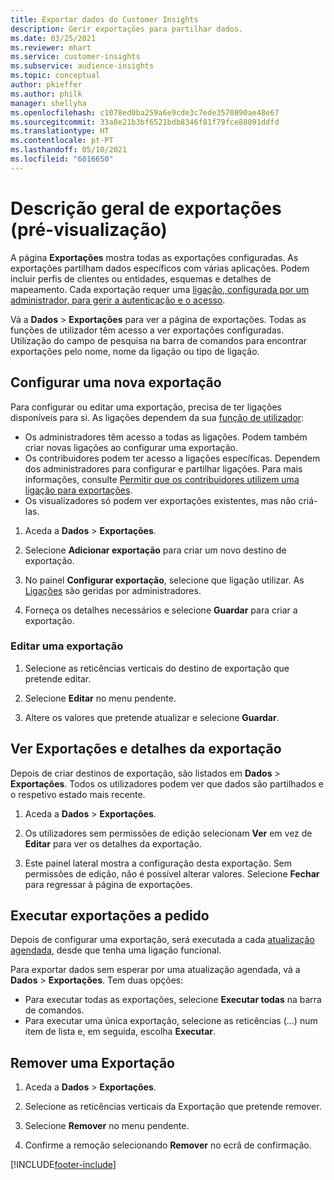 ```yaml
---
title: Exportar dados do Customer Insights
description: Gerir exportações para partilhar dados.
ms.date: 03/25/2021
ms.reviewer: mhart
ms.service: customer-insights
ms.subservice: audience-insights
ms.topic: conceptual
author: pkieffer
ms.author: philk
manager: shellyha
ms.openlocfilehash: c1078ed0ba259a6e9cde3c7ede3570890ae48e67
ms.sourcegitcommit: 33a8e21b3bf6521bdb8346f81f79fce88091ddfd
ms.translationtype: HT
ms.contentlocale: pt-PT
ms.lasthandoff: 05/10/2021
ms.locfileid: "6016650"
---
```

# <a name="exports-preview-overview"></a>Descrição geral de exportações (pré-visualização)

A página **Exportações** mostra todas as exportações configuradas. As exportações partilham dados específicos com várias aplicações. Podem incluir perfis de clientes ou entidades, esquemas e detalhes de mapeamento. Cada exportação requer uma [ligação, configurada por um administrador, para gerir a autenticação e o acesso](connections.md).

Vá a **Dados** > **Exportações** para ver a página de exportações. Todas as funções de utilizador têm acesso a ver exportações configuradas. Utilização do campo de pesquisa na barra de comandos para encontrar exportações pelo nome, nome da ligação ou tipo de ligação.

## <a name="set-up-a-new-export"></a>Configurar uma nova exportação

Para configurar ou editar uma exportação, precisa de ter ligações disponíveis para si. As ligações dependem da sua [função de utilizador](permissions.md):
- Os administradores têm acesso a todas as ligações. Podem também criar novas ligações ao configurar uma exportação.
- Os contribuidores podem ter acesso a ligações específicas. Dependem dos administradores para configurar e partilhar ligações. Para mais informações, consulte [Permitir que os contribuidores utilizem uma ligação para exportações](connections.md#allow-contributors-to-use-a-connection-for-exports).
- Os visualizadores só podem ver exportações existentes, mas não criá-las.

1. Aceda a **Dados** > **Exportações**.

1. Selecione **Adicionar exportação** para criar um novo destino de exportação.

1. No painel **Configurar exportação**, selecione que ligação utilizar. As [Ligações](connections.md) são geridas por administradores. 

1. Forneça os detalhes necessários e selecione **Guardar** para criar a exportação.

### <a name="edit-an-export"></a>Editar uma exportação

1. Selecione as reticências verticais do destino de exportação que pretende editar.

1. Selecione **Editar** no menu pendente.

1. Altere os valores que pretende atualizar e selecione **Guardar**.

## <a name="view-exports-and-export-details"></a>Ver Exportações e detalhes da exportação

Depois de criar destinos de exportação, são listados em **Dados** > **Exportações**. Todos os utilizadores podem ver que dados são partilhados e o respetivo estado mais recente.

1. Aceda a **Dados** > **Exportações**.

1. Os utilizadores sem permissões de edição selecionam **Ver** em vez de **Editar** para ver os detalhes da exportação.

1. Este painel lateral mostra a configuração desta exportação. Sem permissões de edição, não é possível alterar valores. Selecione **Fechar** para regressar à página de exportações.

## <a name="run-exports-on-demand"></a>Executar exportações a pedido

Depois de configurar uma exportação, será executada a cada [atualização agendada](system.md#schedule-tab), desde que tenha uma ligação funcional.

Para exportar dados sem esperar por uma atualização agendada, vá a **Dados** > **Exportações**. Tem duas opções:

- Para executar todas as exportações, selecione **Executar todas** na barra de comandos. 
- Para executar uma única exportação, selecione as reticências (...) num item de lista e, em seguida, escolha **Executar**.

## <a name="remove-an-export"></a>Remover uma Exportação

1. Aceda a **Dados** > **Exportações**.

1. Selecione as reticências verticais da Exportação que pretende remover.

1. Selecione **Remover** no menu pendente.

1. Confirme a remoção selecionando **Remover** no ecrã de confirmação.


[!INCLUDE[footer-include](../includes/footer-banner.md)]
